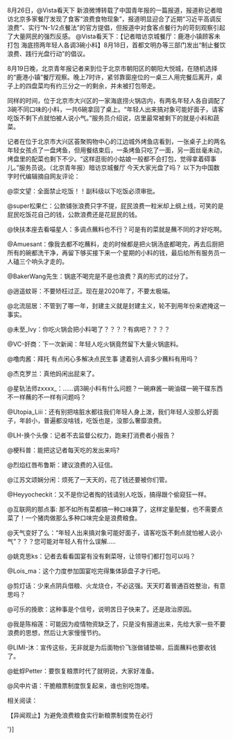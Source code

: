 8月26日，@Vista看天下 新浪微博转载了中国青年报的一篇报道，报道称记者暗访北京多家餐厅发现了食客“浪费食物现象”，报道明显迎合了近期“习近平高调反浪费”、实行“N-1/2点餐法”的官方提倡，但报道中对食客点餐行为的苛刻观察引起了大量网民的强烈反感。 @Vista看天下：【记者暗访京城餐厅：鹿港小镇顾客未打包 海底捞两年轻人各调3碗小料】8月18日，首都文明办等三部门发出“制止餐饮浪费、践行光盘行动”的倡议。

8月19日晚，北京青年报记者来到位于北京市朝阳区的朝阳大悦城，在随机选择的“鹿港小镇”餐厅观察。晚上7时许，紧邻靠窗座位的一桌三人用完餐后离开，桌子上的四盘菜均有约三分之一的剩余，并未被打包带走。

同样的时间，位于北京市大兴区的一家海底捞火锅店内，有两名年轻人各自调配了3碗不同口味的小料，一共6碗拿回了桌上。“年轻人出来搞对象可能好面子，请客吃饭不剩下点就怕被人说小气。”服务员介绍说，店里最常被剩下的就是小料和蔬菜。

记者在位于北京市大兴区荟聚购物中心的江边城外烤鱼店看到，一张桌子上的两名年轻女孩点了一盘烤鱼，但用餐结束后，一条烤鱼只吃了一面，另一面丝毫未动，烤盘里的配菜也剩下不少。“这样逛街的小姑娘一般都不会打包，觉得拿着碍事儿。”服务员说。（北京青年报）暗访京城餐厅 今天大家光盘了吗？ 以下为中国数字时代编辑摘自网友评论：

@崇文望：全面禁止吃饭！！副科级以下吃饭必须审批。

@super松果仁：公款铺张浪费只字不提，屁民浪费一粒米却上纲上线，可笑的是屁民吃饭花自己的钱，公款浪费还是花屁民的钱。

@快扶本座去看喵星人：多调点蘸料也不行？可是有的菜就是蘸不同的才好吃啊。

@Amuesant：像我去都不吃蘸料，走的时候都是把火锅汤底都喝完，再去后厨把所有的碗都洗干净，再留下够买接下来一个星期的小料的钱，最后给所有服务员一人磕三个响头才走的。

@BakerWang先生：锅底不喝完是不是也浪费？真的形式的过分了。

@逍遥蚊哥：不要矫枉过正。现在是2020年了，不要太极端。

@北流屈居：不管到了哪一年，封建主义就是封建主义，轮不到用年份来遮掩这一事实。

@未至_Ivy：你吃火锅会把小料喝了？？？？有病吧？？？？

@VC-奸商：下一次新闻：年轻人吃火锅竟然留下大量火锅底料。

@噜肉酱：拜托 有点闲心多解决点民生事 逮着别人调多少蘸料有用吗？

@杰克罗兰：真他妈闲出屁来了。

@星轨法师zxxxx_：&#8230;&#8230;调3碗小料有什么问题？一碗麻酱一碗油碟一碗干碟东西不一样蘸的不一样有问题吗？

@Utopia_Liii：还有别把啥脏水都往我们年轻人身上泼，我们年轻人没那么好面子，年龄小，普遍都没啥钱，吃饭也是，没那么奢靡浪费。

@LH-换个头像：记者不去监督公权力，跑来打消费者小报告？

@梗科普：能把这记者每天吃的发出来吗?

@烈焰红唇布鲁斯：建议浪费的入征信。

@江苏文颂娴分闲：烦死了一天天的，花了钱还要被你们管。

@Heyyocheckit：又不是你记者掏的钱请别人吃饭，搞得跟个偷窥狂一样。

@互联网的那点事: 那不如所有菜都搞一种口味算了，这样定量配餐，也不需要点菜了！一个猪肉做那么多种口味完全是浪费粮食。

@天气变好了么：“年轻人出来搞对象可能好面子，请客吃饭不剩点就怕被人说小气”？？？您可能对年轻人有什么误解&#8230;..

@姚克思ks：记者去看看国宴有没有剩菜呀，让领导们都打包可以吗？

@Lois_ma：这个力度参加国宴吃完得集体舔盘子才行吧。

@剪灯话：少来点阴兵借粮、火龙烧仓，不必这强。天天盯着普通百姓整治，有意思吗？

@可乐的挽歌：这种事是个信号，说明苦日子快来了。还是政治原因。

@我是陈榕莲：可能因为疫情物资缺乏了，只是没有报道出来，先给大家一些不要浪费的思想，然后让大家慢慢节约。

@LIMI-沐：宣传这些，无非就是为后面物价飞涨做铺垫嘛，后面蘸料也要收钱了。

@蚍蜉Petter：要恢复粮票时代了就明说，大家好准备。

@风中片语：干脆粮票制度恢复起来，谁也别吃饱喽。

相关阅读：

【异闻观止】为避免浪费粮食实行新粮票制度势在必行

'}]